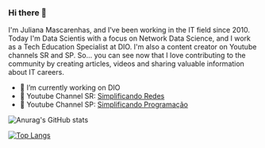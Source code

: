 ### Hi there 👋

I'm Juliana Mascarenhas, and I've been working in the IT field since 2010. Today I'm Data Scientis with a focus on Network Data Science, and I work as a Tech Education Specialist at DIO. I'm also a content creator on Youtube channels SR and SP. So... you can see now that I love contributing to the community by creating articles, videos and sharing valuable information about IT careers.


- 🔭 I’m currently working on DIO
- 📢 Youtube Channel SR: <a href="https://www.youtube.com/c/SimplificandoRedes" target="">Simplificando Redes</a>
- 📢 Youtube Channel SP: <a href="https://www.youtube.com/c/SimplificandoProgramacao" target="">Simplificando Programação</a>

![Anurag's GitHub stats](https://github-readme-stats.vercel.app/api?username=julianazanelatto&show_icons=true&theme=dark)

[![Top Langs](https://github-readme-stats.vercel.app/api/top-langs/?username=julianazanelatto&show_icons=true&theme=dark)](https://github.com/anuraghazra/github-readme-stats)

<!--
 -->
 
 
<!--
**julianazanelatto/julianazanelatto** is a ✨ _special_ ✨ repository because its `README.md` (this file) appears on your GitHub profile.

Here are some ideas to get you started:

- 🔭 I’m currently working on ...
- 🌱 I’m currently learning ...
- 👯 I’m looking to collaborate on ...
- 🤔 I’m looking for help with ...
- 💬 Ask me about ...
- 📫 How to reach me: ...
- 😄 Pronouns: ...
- ⚡ Fun fact: ...
-->
